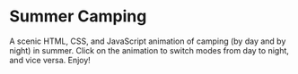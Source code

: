 # Summer Camping

A scenic HTML, CSS, and JavaScript animation of camping (by day and by night) in summer. Click on the animation to switch modes from day to night, and vice versa. Enjoy!
